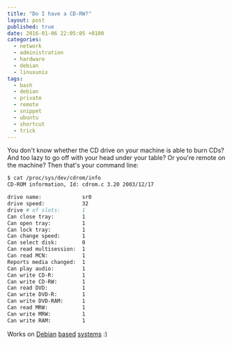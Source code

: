 ```yaml
---
title: "Do I have a CD-RW?"
layout: post
published: true
date: 2016-01-06 22:05:05 +0100
categories:
  - network
  - administration
  - hardware
  - debian
  - linuxunix
tags:
  - bash
  - debian
  - private
  - remote
  - snippet
  - ubuntu
  - shortcut
  - trick
---
```


You don't know whether the CD drive on your machine is able to burn CDs? And too lazy to go off with your head under your table? Or you're remote on the machine? Then that's your command line:

~~~~~~~ bash
$ cat /proc/sys/dev/cdrom/info
CD-ROM information, Id: cdrom.c 3.20 2003/12/17

drive name:             sr0
drive speed:            32
drive # of slots:       1
Can close tray:         1
Can open tray:          1
Can lock tray:          1
Can change speed:       1
Can select disk:        0
Can read multisession:  1
Can read MCN:           1
Reports media changed:  1
Can play audio:         1
Can write CD-R:         1
Can write CD-RW:        1
Can read DVD:           1
Can write DVD-R:        1
Can write DVD-RAM:      1
Can read MRW:           1
Can write MRW:          1
Can write RAM:          1
~~~~~~~

Works on [Debian](https://www.debian.org/) [based](http://www.ubuntu.com/) [systems](http://linuxmint.com/) :)
